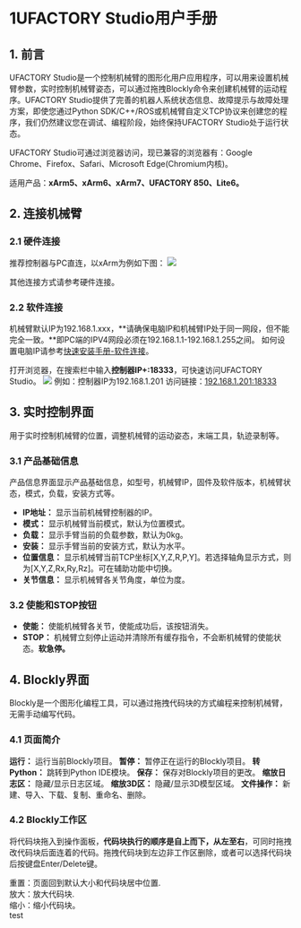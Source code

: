 # 1UFACTORY Studio用户手册

## 1. 前言
UFACTORY Studio是一个控制机械臂的图形化用户应用程序，可以用来设置机械臂参数，实时控制机械臂姿态，可以通过拖拽Blockly命令来创建机械臂的运动程序。UFACTORY Studio提供了完善的机器人系统状态信息、故障提示与故障处理方案，即使您通过Python SDK/C++/ROS或机械臂自定义TCP协议来创建您的程序，我们仍然建议您在调试、编程阶段，始终保持UFACTORY Studio处于运行状态。    

UFACTORY Studio可通过浏览器访问，现已兼容的浏览器有：Google Chrome、Firefox、Safari、Microsoft Edge(Chromium内核)。   

适用产品：**xArm5、xArm6、xArm7、UFACTORY 850、Lite6。**

## 2. 连接机械臂

### 2.1 硬件连接
推荐控制器与PC直连，以xArm为例如下图： 
![](./assets/product_info_cn.png)



其他连接方式请参考硬件连接。

### 2.2 软件连接
机械臂默认IP为192.168.1.xxx，**请确保电脑IP和机械臂IP处于同一网段，但不能完全一致。**即PC端的IPV4网段必须在192.168.1.1-192.168.1.255之间。
如何设置电脑IP请参考[快速安装手册-软件连接](https://www.cn.ufactory.cc/_files/ugd/896670_96742aa662884c389854f66dad3c4cbe.pdf)。   

打开浏览器，在搜索栏中输入**控制器IP+:18333**，可快速访问UFACTORY Studio。 
![](./assets/ufactory_studio_cn.jpg)
例如：控制器IP为192.168.1.201
访问链接：<u>192.168.1.201:18333</u></br>


## 3. 实时控制界面
用于实时控制机械臂的位置，调整机械臂的运动姿态，末端工具，轨迹录制等。
### 3.1 产品基础信息
产品信息界面显示产品基础信息，如型号，机械臂IP，固件及软件版本，机械臂状态，模式，负载，安装方式等。
* **IP地址：** 显示当前机械臂控制器的IP。  
* **模式：** 显示机械臂当前模式，默认为位置模式。  
* **负载：** 显示手臂当前的负载参数，默认为0kg。  
* **安装：** 显示手臂当前的安装方式，默认为水平。 
* **位置信息：** 显示机械臂当前TCP坐标[X,Y,Z,R,P,Y]。若选择轴角显示方式，则为[X,Y,Z,Rx,Ry,Rz]。可在辅助功能中切换。     
* **关节信息：** 显示机械臂各关节角度，单位为度。

### 3.2 使能和STOP按钮
* **使能：** 使能机械臂各关节，使能成功后，该按钮消失。  
* **STOP：** 机械臂立刻停止运动并清除所有缓存指令，不会断机械臂的使能状态。**软急停。**

## 4. Blockly界面
Blockly是一个图形化编程工具，可以通过拖拽代码块的方式编程来控制机械臂，无需手动编写代码。

### 4.1 页面简介
 **运行：** 运行当前Blockly项目。
**暂停：** 暂停正在运行的Blockly项目。
**转Python：** 跳转到Python IDE模块。
**保存：** 保存对Blockly项目的更改。
**缩放日志区：** 隐藏/显示日志区域。
**缩放3D区：** 隐藏/显示3D模型区域。
**文件操作：** 新建、导入、下载、复制、重命名、删除。
### 4.2 Blockly工作区
将代码块拖入到操作面板，**代码块执行的顺序是自上而下，从左至右**，可同时拖拽改代码块后面连着的代码。拖拽代码块到左边非工作区删除，或者可以选择代码块后按键盘Enter/Delete键。

重置：页面回到默认大小和代码块居中位置.  
放大：放大代码块.  
缩小：缩小代码块。  
test
